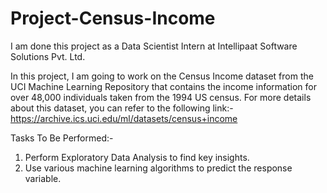 # Project-Census-Income

I am done this project as a Data Scientist Intern at Intellipaat Software Solutions Pvt. Ltd.

In this project, I am going to work on the Census Income dataset from the UCI Machine Learning Repository that contains the income information for over 48,000 individuals taken from the 1994 US census. For more details about this dataset, you can refer to the following link:- https://archive.ics.uci.edu/ml/datasets/census+income

Tasks To Be Performed:-
1. Perform Exploratory Data Analysis to find key insights.
2. Use various machine learning algorithms to predict the response variable.
